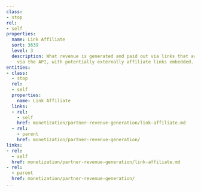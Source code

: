 ```yaml
---
class:
- stop
rel:
- self
properties:
  name: Link Affiliate
  sort: 3639
  level: 3
  description: What revenue is generated and paid out via links that are made available
    via the API, with potentially externally affiliate links embedded.
entities:
- class:
  - stop
  rel:
  - self
  properties:
    name: Link Affiliate
  links:
  - rel:
    - self
    href: monetization/partner-revenue-generation/link-affiliate.md
  - rel:
    - parent
    href: monetization/partner-revenue-generation/
links:
- rel:
  - self
  href: monetization/partner-revenue-generation/link-affiliate.md
- rel:
  - parent
  href: monetization/partner-revenue-generation/
...
```

